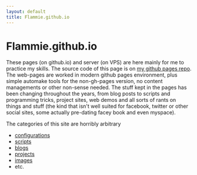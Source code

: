 ```yaml
---
layout: default
title: Flammie.github.io
---
```


# Flammie.github.io

These pages (on github.io) and server (on VPS) are here mainly for me to
practice my skills. The source code of this page is on
[my github pages repo](http://github.com/flammie/flammie.github.io).
The web-pages are worked in modern github pages environment, plus simple
automake tools for the non-gh-pages version, no content managements or other
non-sense needed. The stuff kept in the pages has been changing throughout the
years, from blog posts to scripts and programming tricks, project sites, web
demos and all sorts of rants on things and stuff (the kind that isn't well
suited for facebook, twitter or other social sites, some actually pre-dating
facey book and even myspace).

The categories of this site are horribly arbitrary

- [configurations](asetuksia/index.html)
- [scripts](skriptejä/index.html)
- [blogs](plokeja/indeksi.html)
- [projects](projekteja/index.html)
- [images](kuvia/index.html)
- etc.

<!-- vim: set ft=markdown -->

